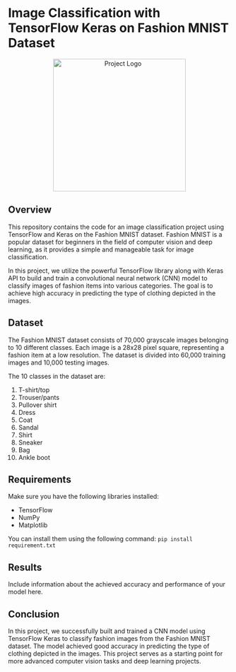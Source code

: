 # Image Classification with TensorFlow Keras on Fashion MNIST Dataset

<p align="center">
  <img src="https://storage.googleapis.com/tfds-data/visualization/fig/fashion_mnist-3.0.1.png" alt="Project Logo" width="300">
</p>


## Overview

This repository contains the code for an image classification project using TensorFlow and Keras on the Fashion MNIST dataset. Fashion MNIST is a popular dataset for beginners in the field of computer vision and deep learning, as it provides a simple and manageable task for image classification.

In this project, we utilize the powerful TensorFlow library along with Keras API to build and train a convolutional neural network (CNN) model to classify images of fashion items into various categories. The goal is to achieve high accuracy in predicting the type of clothing depicted in the images.

## Dataset

The Fashion MNIST dataset consists of 70,000 grayscale images belonging to 10 different classes. Each image is a 28x28 pixel square, representing a fashion item at a low resolution. The dataset is divided into 60,000 training images and 10,000 testing images.

The 10 classes in the dataset are:

1. T-shirt/top
2. Trouser/pants
3. Pullover shirt
4. Dress
5. Coat
6. Sandal
7. Shirt
8. Sneaker
9. Bag
10. Ankle boot

## Requirements

Make sure you have the following libraries installed:

- TensorFlow
- NumPy
- Matplotlib

You can install them using the following command:
    `pip install requirement.txt`


## Results

Include information about the achieved accuracy and performance of your model here.

## Conclusion

In this project, we successfully built and trained a CNN model using TensorFlow Keras to classify fashion images from the Fashion MNIST dataset. The model achieved good accuracy in predicting the type of clothing depicted in the images. This project serves as a starting point for more advanced computer vision tasks and deep learning projects.

